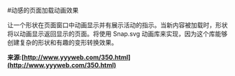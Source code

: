 #动感的页面加载动画效果

让一个形状在页面窗口中动画显示并有展示活动的指示。当新内容被加载时，形状将以动画显示返回显示的页面。将使用 Snap.svg 动画库来实现，因为这个库能够创建复杂的形状和有趣的变形转换效果。


**来源:[http://www.yyyweb.com/350.html](http://www.yyyweb.com/350.html)**
